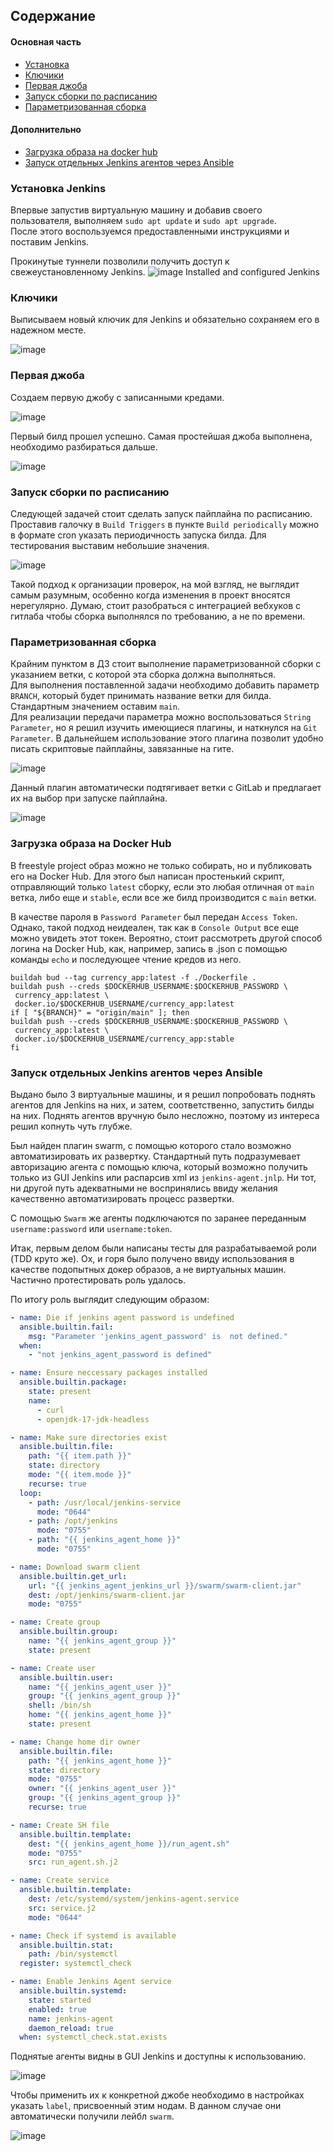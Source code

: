 ## Содержание

#### Основная часть
- [Установка](#установка-jenkins) 
- [Ключики](#ключики)
- [Первая джоба](#первая-джоба)
- [Запуск сборки по расписанию](#запуск-сборки-по-расписанию)
- [Параметризованная сборка](#параметризованная-сборка)

#### Дополнительно

- [Загрузка образа на docker hub](#загрузка-образа-на-docker-hub)
- [Запуск отдельных Jenkins агентов через Ansible](#запуск-отдельных-jenkins-агентов-через-ansible)

### Установка Jenkins

Впервые запустив виртуальную машину и добавив своего пользователя, выполняем ```sudo apt update``` и ```sudo apt upgrade```. \
После этого воспользуемся предоставленными инструкциями и поставим Jenkins.

Прокинутые туннели позволили получить доступ к свежеустановленному Jenkins.
![image Installed and configured Jenkins](hw3_pictures/jenkins_installed.png)

### Ключики

Выписываем новый ключик для Jenkins и обязательно сохраняем его в надежном месте.

![image](hw3_pictures/gitlab_tokens.png)

### Первая джоба

Создаем первую джобу с записанными кредами.

![image](hw3_pictures/jenkins_job_settings.png)

Первый билд прошел успешно. Самая простейшая джоба выполнена, необходимо разбираться дальше.

![image](hw3_pictures/first_job.png)

### Запуск сборки по расписанию

Следующей задачей стоит сделать запуск пайплайна по расписанию. Проставив галочку в ```Build Triggers``` в пункте ```Build periodically``` можно в формате cron указать периодичность запуска билда. Для тестирования выставим небольшие значения.

![image](hw3_pictures/build_periodically.png)

Такой подход к организации проверок, на мой взгляд, не выглядит самым разумным, особенно когда изменения в проект вносятся нерегулярно. Думаю, стоит разобраться с интеграцией вебхуков с гитлаба чтобы сборка выполнялся по требованию, а не по времени.

### Параметризованная сборка

Крайним пунктом в ДЗ стоит выполнение параметризованной сборки с указанием ветки, с которой эта сборка должна выполняться. \
Для выполнения поставленной задачи необходимо добавить параметр ```BRANCH```, который будет принимать название ветки для билда. Стандартным значением оставим ```main```. \
Для реализации передачи параметра можно воспользоваться ```String Parameter```, но я решил изучить имеющиеся плагины, и наткнулся на ```Git Parameter```. В дальнейшем использование этого плагина позволит удобно писать скриптовые пайплайны, завязанные на гите.

![image](hw3_pictures/parameter.png)

Данный плагин автоматически подтягивает ветки с GitLab и предлагает их на выбор при запуске пайплайна.

![image](hw3_pictures/select_branches.png)

### Загрузка образа на Docker Hub

В freestyle project образ можно не только собирать, но и публиковать его на Docker Hub. Для этого был написан простенький скрипт, отправляющий только ```latest``` сборку, если это любая отличная от ```main``` ветка, либо еще и ```stable```, если все же билд производится с ```main``` ветки. 

В качестве пароля в ```Password Parameter``` был передан ```Access Token```. Однако, такой подход неидеален, так как в ```Console Output``` все еще можно увидеть этот токен. Вероятно, стоит рассмотреть другой способ логина на Docker Hub, как, например, запись в .json с помощью команды ```echo``` и последующее чтение кредов из него. 

```shell
buildah bud --tag currency_app:latest -f ./Dockerfile .
buildah push --creds $DOCKERHUB_USERNAME:$DOCKERHUB_PASSWORD \
 currency_app:latest \
 docker.io/$DOCKERHUB_USERNAME/currency_app:latest
if [ "${BRANCH}" = "origin/main" ]; then
buildah push --creds $DOCKERHUB_USERNAME:$DOCKERHUB_PASSWORD \
 currency_app:latest \
 docker.io/$DOCKERHUB_USERNAME/currency_app:stable
fi
```

### Запуск отдельных Jenkins агентов через Ansible

Выдано было 3 виртуальные машины, и я решил попробовать поднять агентов для Jenkins на них, и затем, соответственно, запустить билды на них. 
Поднять агентов вручную было несложно, поэтому из интереса решил копнуть чуть глубже. 

Был найден плагин swarm, с помощью которого стало возможно автоматизировать их развертку. Стандартный путь подразумевает авторизацию агента с помощью ключа, который возможно получить только из GUI Jenkins или распарсив xml из `jenkins-agent.jnlp`. Ни тот, ни другой путь адекватными не воспринялись ввиду желания качественно автоматизировать процесс развертки. 

С помощью `Swarm` же агенты подключаются по заранее переданным `username:password` или `username:token`. 

Итак, первым делом были написаны тесты для разрабатываемой роли (TDD круто же). Ох, и горя было получено ввиду использования в качестве подопытных докер образов, а не виртуальных машин. Частично протестировать роль удалось.

По итогу роль выглядит следующим образом:

```yaml
- name: Die if jenkins agent password is undefined
  ansible.builtin.fail:
    msg: "Parameter 'jenkins_agent_password' is  not defined."
  when:
    - "not jenkins_agent_password is defined"

- name: Ensure neccessary packages installed
  ansible.builtin.package:
    state: present
    name:
      - curl
      - openjdk-17-jdk-headless

- name: Make sure directories exist
  ansible.builtin.file:
    path: "{{ item.path }}"
    state: directory
    mode: "{{ item.mode }}"
    recurse: true
  loop:
    - path: /usr/local/jenkins-service
      mode: "0644"
    - path: /opt/jenkins
      mode: "0755"
    - path: "{{ jenkins_agent_home }}"
      mode: "0755"

- name: Download swarm client
  ansible.builtin.get_url:
    url: "{{ jenkins_agent_jenkins_url }}/swarm/swarm-client.jar"
    dest: /opt/jenkins/swarm-client.jar
    mode: "0755"

- name: Create group
  ansible.builtin.group:
    name: "{{ jenkins_agent_group }}"
    state: present

- name: Create user
  ansible.builtin.user:
    name: "{{ jenkins_agent_user }}"
    group: "{{ jenkins_agent_group }}"
    shell: /bin/sh
    home: "{{ jenkins_agent_home }}"
    state: present

- name: Change home dir owner
  ansible.builtin.file:
    path: "{{ jenkins_agent_home }}"
    state: directory
    mode: "0755"
    owner: "{{ jenkins_agent_user }}"
    group: "{{ jenkins_agent_group }}"
    recurse: true

- name: Create SH file
  ansible.builtin.template:
    dest: "{{ jenkins_agent_home }}/run_agent.sh"
    mode: "0755"
    src: run_agent.sh.j2

- name: Create service
  ansible.builtin.template:
    dest: /etc/systemd/system/jenkins-agent.service
    src: service.j2
    mode: "0644"

- name: Check if systemd is available
  ansible.builtin.stat:
    path: /bin/systemctl
  register: systemctl_check

- name: Enable Jenkins Agent service
  ansible.builtin.systemd:
    state: started
    enabled: true
    name: jenkins-agent
    daemon_reload: true
  when: systemctl_check.stat.exists

```

Поднятые агенты видны в GUI Jenkins и доступны к использованию.

![image](hw3_pictures/nodes.png)

Чтобы применить их к конкретной джобе необходимо в настройках указать `label`, присвоенный этим нодам. В данном случае они автоматически получили лейбл `swarm`.

![image](hw3_pictures/label_swarm.png)
